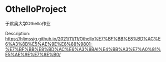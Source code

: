 # OthelloProject
于默奥大学Othello作业

Description:
https://hljmssjg.github.io/2021/11/11/Othello%E7%BF%BB%E8%BD%AC%E6%A3%8B%E5%AE%9E%E6%88%9801-%E7%BF%BB%E8%BD%AC%E6%A3%8BAI%E4%BB%A3%E7%A0%81%E5%AE%9E%E7%8E%B0/
